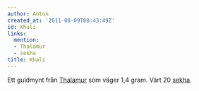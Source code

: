 ```yaml
---
author: Anton
created_at: '2011-08-09T08:43:49Z'
id: Khali
links:
  mention:
  - Thalamur
  - sekha
title: Khali
---
```


Ett guldmynt från [Thalamur] som väger 1,4 gram. Värt 20 [sekha].

  [Thalamur]: Thalamur
  [sekha]: sekha
